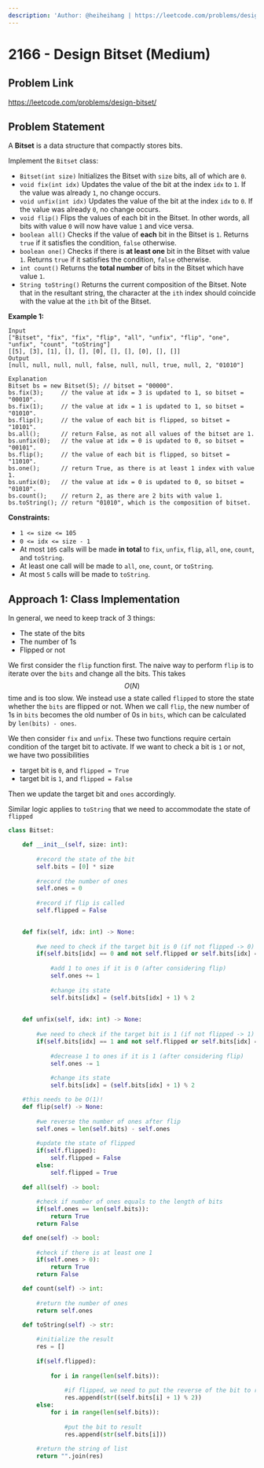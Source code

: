 ```yaml
---
description: 'Author: @heiheihang | https://leetcode.com/problems/design-bitset/'
---
```


# 2166 - Design Bitset (Medium)

## Problem Link

https://leetcode.com/problems/design-bitset/

## Problem Statement

A **Bitset** is a data structure that compactly stores bits.

Implement the `Bitset` class:

* `Bitset(int size)` Initializes the Bitset with `size` bits, all of which are `0`.
* `void fix(int idx)` Updates the value of the bit at the index `idx` to `1`. If the value was already `1`, no change occurs.
* `void unfix(int idx)` Updates the value of the bit at the index `idx` to `0`. If the value was already `0`, no change occurs.
* `void flip()` Flips the values of each bit in the Bitset. In other words, all bits with value `0` will now have value `1` and vice versa.
* `boolean all()` Checks if the value of **each** bit in the Bitset is `1`. Returns `true` if it satisfies the condition, `false` otherwise.
* `boolean one()` Checks if there is **at least one** bit in the Bitset with value `1`. Returns `true` if it satisfies the condition, `false` otherwise.
* `int count()` Returns the **total number** of bits in the Bitset which have value `1`.
* `String toString()` Returns the current composition of the Bitset. Note that in the resultant string, the character at the `ith` index should coincide with the value at the `ith` bit of the Bitset.

**Example 1:**

```
Input
["Bitset", "fix", "fix", "flip", "all", "unfix", "flip", "one", "unfix", "count", "toString"]
[[5], [3], [1], [], [], [0], [], [], [0], [], []]
Output
[null, null, null, null, false, null, null, true, null, 2, "01010"]

Explanation
Bitset bs = new Bitset(5); // bitset = "00000".
bs.fix(3);     // the value at idx = 3 is updated to 1, so bitset = "00010".
bs.fix(1);     // the value at idx = 1 is updated to 1, so bitset = "01010". 
bs.flip();     // the value of each bit is flipped, so bitset = "10101". 
bs.all();      // return False, as not all values of the bitset are 1.
bs.unfix(0);   // the value at idx = 0 is updated to 0, so bitset = "00101".
bs.flip();     // the value of each bit is flipped, so bitset = "11010". 
bs.one();      // return True, as there is at least 1 index with value 1.
bs.unfix(0);   // the value at idx = 0 is updated to 0, so bitset = "01010".
bs.count();    // return 2, as there are 2 bits with value 1.
bs.toString(); // return "01010", which is the composition of bitset.
```

**Constraints:**

* `1 <= size <= 105`
* `0 <= idx <= size - 1`
* At most `105` calls will be made **in total** to `fix`, `unfix`, `flip`, `all`, `one`, `count`, and `toString`.
* At least one call will be made to `all`, `one`, `count`, or `toString`.
* At most `5` calls will be made to `toString`.

## Approach 1: Class Implementation

In general, we need to keep track of 3 things:

* The state of the bits
* The number of 1s
* Flipped or not

We first consider the `flip` function first. The naive way to perform `flip` is to iterate over the `bits` and change all the bits. This takes $$O(N)$$ time and is too slow. We instead use a state called `flipped` to store the state whether the `bits` are flipped or not. When we call `flip`, the new number of 1s in `bits` becomes the old number of 0s in `bits`, which can be calculated by `len(bits) - ones`.

We then consider `fix` and `unfix`. These two functions require certain condition of the target bit to activate. If we want to check a bit is `1` or not, we have two possibilities

* target bit is `0`, and `flipped = True`
* target bit is `1`, and `flipped = False`

Then we update the target bit and `ones` accordingly.

Similar logic applies to `toString` that we need to accommodate the state of `flipped`

<SolutionAuthor name="@heiheihang"/>

```python
class Bitset:

    def __init__(self, size: int):
        
        #record the state of the bit
        self.bits = [0] * size
        
        #record the number of ones
        self.ones = 0
        
        #record if flip is called
        self.flipped = False
        

    def fix(self, idx: int) -> None:
        
        #we need to check if the target bit is 0 (if not flipped -> 0) or 1 (if flipped -> 0)
        if(self.bits[idx] == 0 and not self.flipped or self.bits[idx] == 1 and self.flipped):
            
            #add 1 to ones if it is 0 (after considering flip)
            self.ones += 1
            
            #change its state
            self.bits[idx] = (self.bits[idx] + 1) % 2
    
    
    def unfix(self, idx: int) -> None:
        
        #we need to check if the target bit is 1 (if not flipped -> 1) or 0 (if flipped -> 1)
        if(self.bits[idx] == 1 and not self.flipped or self.bits[idx] == 0 and self.flipped):
            
            #decrease 1 to ones if it is 1 (after considering flip)
            self.ones -= 1
            
            #change its state
            self.bits[idx] = (self.bits[idx] + 1) % 2

    #this needs to be O(1)!
    def flip(self) -> None:
        
        #we reverse the number of ones after flip
        self.ones = len(self.bits) - self.ones
        
        #update the state of flipped
        if(self.flipped):
            self.flipped = False
        else:
            self.flipped = True
    
    def all(self) -> bool:
        
        #check if number of ones equals to the length of bits
        if(self.ones == len(self.bits)):
            return True
        return False

    def one(self) -> bool:
        
        #check if there is at least one 1
        if(self.ones > 0):
            return True
        return False

    def count(self) -> int:
        
        #return the number of ones
        return self.ones

    def toString(self) -> str:
        
        #initialize the result
        res = []
        
        if(self.flipped):
            
            for i in range(len(self.bits)):
                
                #if flipped, we need to put the reverse of the bit to result
                res.append(str((self.bits[i] + 1) % 2))
        else:
            for i in range(len(self.bits)):
                
                #put the bit to result
                res.append(str(self.bits[i]))
                
        #return the string of list
        return "".join(res)
```

